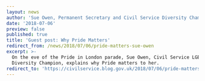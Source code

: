 ```yaml
---
layout: news
author: 'Sue Owen, Permanent Secretary and Civil Service Diversity Champion'
date: '2018-07-06'
preview: false
published: true
title: 'Guest post: Why Pride Matters'
redirect_from: /news/2018/07/06/pride-matters-sue-owen
excerpt: >-
  On the eve of the Pride in London parade, Sue Owen, Civil Service LGBT+
  Diversity Champion, explains why Pride matters to her.
redirect_to: 'https://civilservice.blog.gov.uk/2018/07/06/pride-matters/'
---
```


